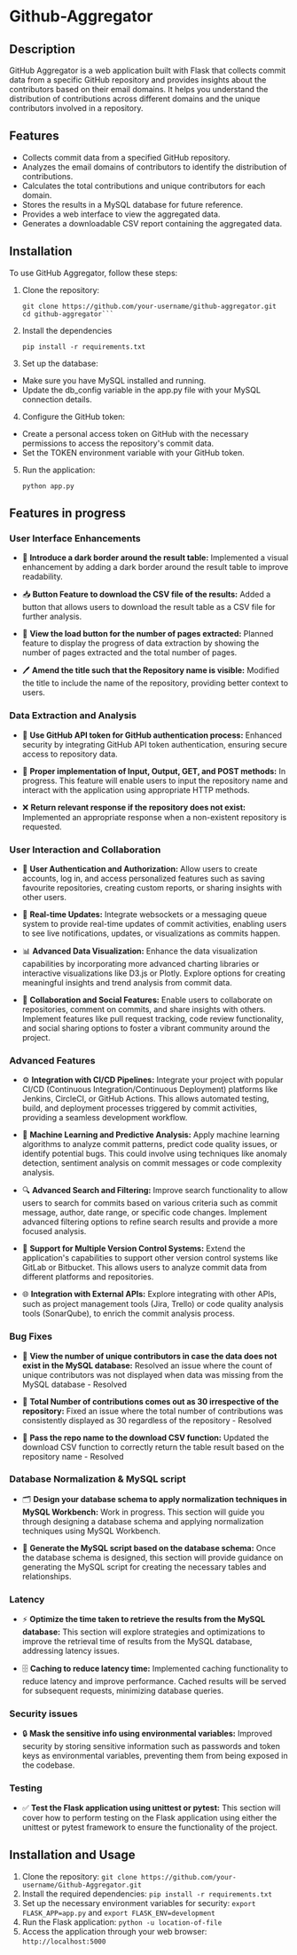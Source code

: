 # Github-Aggregator

## Description

GitHub Aggregator is a web application built with Flask that collects commit data from a specific GitHub repository and provides insights about the contributors based on their email domains. It helps you understand the distribution of contributions across different domains and the unique contributors involved in a repository.

## Features

- Collects commit data from a specified GitHub repository.
- Analyzes the email domains of contributors to identify the distribution of contributions.
- Calculates the total contributions and unique contributors for each domain.
- Stores the results in a MySQL database for future reference.
- Provides a web interface to view the aggregated data.
- Generates a downloadable CSV report containing the aggregated data.

## Installation

To use GitHub Aggregator, follow these steps:

1. Clone the repository:

   ```shell
   git clone https://github.com/your-username/github-aggregator.git
   cd github-aggregator```
   
2. Install the dependencies

   ```pip install -r requirements.txt```
   
4. Set up the database:

  - Make sure you have MySQL installed and running.
  - Update the db_config variable in the app.py file with your MySQL connection details.

4. Configure the GitHub token:

  - Create a personal access token on GitHub with the necessary permissions to access the repository's commit data.
  - Set the TOKEN environment variable with your GitHub token.

5. Run the application:

   ```python app.py```

## Features in progress

### User Interface Enhancements

- 🔲 **Introduce a dark border around the result table:** Implemented a visual enhancement by adding a dark border around the result table to improve readability.

- 📥 **Button Feature to download the CSV file of the results:** Added a button that allows users to download the result table as a CSV file for further analysis.

- 🔄 **View the load button for the number of pages extracted:** Planned feature to display the progress of data extraction by showing the number of pages extracted and the total number of pages.

- 🖊️ **Amend the title such that the Repository name is visible:** Modified the title to include the name of the repository, providing better context to users.

### Data Extraction and Analysis

- 🔑 **Use GitHub API token for GitHub authentication process:** Enhanced security by integrating GitHub API token authentication, ensuring secure access to repository data.

- 📝 **Proper implementation of Input, Output, GET, and POST methods:** In progress. This feature will enable users to input the repository name and interact with the application using appropriate HTTP methods.

- ❌ **Return relevant response if the repository does not exist:** Implemented an appropriate response when a non-existent repository is requested.

### User Interaction and Collaboration

- 👤 **User Authentication and Authorization:** Allow users to create accounts, log in, and access personalized features such as saving favourite repositories, creating custom reports, or sharing insights with other users.

- 🔄 **Real-time Updates:** Integrate websockets or a messaging queue system to provide real-time updates of commit activities, enabling users to see live notifications, updates, or visualizations as commits happen.

- 📊 **Advanced Data Visualization:** Enhance the data visualization capabilities by incorporating more advanced charting libraries or interactive visualizations like D3.js or Plotly. Explore options for creating meaningful insights and trend analysis from commit data.

- 👥 **Collaboration and Social Features:** Enable users to collaborate on repositories, comment on commits, and share insights with others. Implement features like pull request tracking, code review functionality, and social sharing options to foster a vibrant community around the project.

### Advanced Features

- ⚙️ **Integration with CI/CD Pipelines:** Integrate your project with popular CI/CD (Continuous Integration/Continuous Deployment) platforms like Jenkins, CircleCI, or GitHub Actions. This allows automated testing, build, and deployment processes triggered by commit activities, providing a seamless development workflow.

- 🧠 **Machine Learning and Predictive Analysis:** Apply machine learning algorithms to analyze commit patterns, predict code quality issues, or identify potential bugs. This could involve using techniques like anomaly detection, sentiment analysis on commit messages or code complexity analysis.

- 🔍 **Advanced Search and Filtering:** Improve search functionality to allow users to search for commits based on various criteria such as commit message, author, date range, or specific code changes. Implement advanced filtering options to refine search results and provide a more focused analysis.

- 🔄 **Support for Multiple Version Control Systems:** Extend the application's capabilities to support other version control systems like GitLab or Bitbucket. This allows users to analyze commit data from different platforms and repositories.

- 🌐 **Integration with External APIs:** Explore integrating with other APIs, such as project management tools (Jira, Trello) or code quality analysis tools (SonarQube), to enrich the commit analysis process.

### Bug Fixes

- 🔢 **View the number of unique contributors in case the data does not exist in the MySQL database:** Resolved an issue where the count of unique contributors was not displayed when data was missing from the MySQL database - Resolved

- 🔢 **Total Number of contributions comes out as 30 irrespective of the repository:** Fixed an issue where the total number of contributions was consistently displayed as 30 regardless of the repository - Resolved

- 🔄 **Pass the repo name to the download CSV function:** Updated the download CSV function to correctly return the table result based on the repository name - Resolved

### Database Normalization & MySQL script

- 🗂️ **Design your database schema to apply normalization techniques in MySQL Workbench:** Work in progress. This section will guide you through designing a database schema and applying normalization techniques using MySQL Workbench.

- 📄 **Generate the MySQL script based on the database schema:** Once the database schema is designed, this section will provide guidance on generating the MySQL script for creating the necessary tables and relationships.

### Latency

- ⚡ **Optimize the time taken to retrieve the results from the MySQL database:** This section will explore strategies and optimizations to improve the retrieval time of results from the MySQL database, addressing latency issues.

- 🗄️ **Caching to reduce latency time:** Implemented caching functionality to reduce latency and improve performance. Cached results will be served for subsequent requests, minimizing database queries.

### Security issues

- 🔒 **Mask the sensitive info using environmental variables:** Improved security by storing sensitive information such as passwords and token keys as environmental variables, preventing them from being exposed in the codebase.

### Testing

- ✅ **Test the Flask application using unittest or pytest:** This section will cover how to perform testing on the Flask application using either the unittest or pytest framework to ensure the functionality of the project.

## Installation and Usage

1. Clone the repository: `git clone https://github.com/your-username/Github-Aggregator.git`
2. Install the required dependencies: `pip install -r requirements.txt`
3. Set up the necessary environment variables for security: `export FLASK_APP=app.py` and `export FLASK_ENV=development`
4. Run the Flask application: `python -u location-of-file`
5. Access the application through your web browser: `http://localhost:5000`
